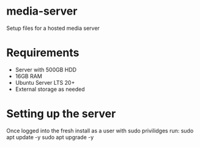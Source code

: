 # media-server
Setup files for a hosted media server

# Requirements
* Server with 500GB HDD
* 16GB RAM
* Ubuntu Server LTS 20+
* External storage as needed

# Setting up the server
Once logged into the fresh install as a user with sudo privilidges run:
    sudo apt update -y
    sudo apt upgrade -y
